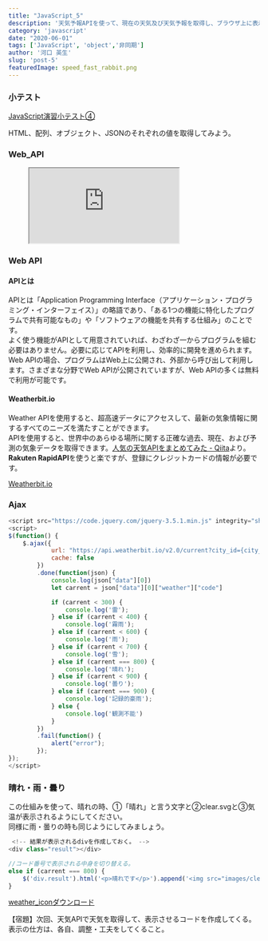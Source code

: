 ```yaml
---
title: "JavaScript_5"
description: '天気予報APIを使って、現在の天気及び天気予報を取得し、ブラウザ上に表示する。'
category: 'javascript'
date: "2020-06-01"
tags: ['JavaScript', 'object','非同期']
author: '河口 英生'
slug: 'post-5'
featuredImage: speed_fast_rabbit.png
---
```

<div class="post-section">
<h3 class="title is-5">小テスト</h3>

[JavaScript演習小テスト④](https://forms.gle/jsdhmyGouJ57xYQX6)

HTML、配列、オブジェクト、JSONのそれぞれの値を取得してみよう。
</div>

<div class="post-section">
<h3 class="title is-5">Web_API</h3>
<figure class="is-fullwidth slide">
  <iframe src="https://drive.google.com/file/d/1qYRMgGmDW0OiuLtHOCQTAujSvNdt6T5L/preview"></iframe>
</figure>
</div>

<div class="post-section">
<h3 class="title is-5">Web API</h3>
<h4 class="title is-6">APIとは</h4>

APIとは「Application Programming Interface（アプリケーション・プログラミング・インターフェイス）」の略語であり、「ある1つの機能に特化したプログラムで共有可能なもの」や「ソフトウェアの機能を共有する仕組み」のことです。  
よく使う機能がAPIとして用意されていれば、わざわざ一からプログラムを組む必要はありません。必要に応じてAPIを利用し、効率的に開発を進められます。  
Web APIの場合、プログラムはWeb上に公開され、外部から呼び出して利用します。さまざまな分野でWeb APIが公開されていますが、Web APIの多くは無料で利用が可能です。

<h4 class="title is-6">Weatherbit.io</h4>

Weather APIを使用すると、超高速データにアクセスして、最新の気象情報に関するすべてのニーズを満たすことができます。  
APIを使用すると、世界中のあらゆる場所に関する正確な過去、現在、および予測の気象データを取得できます。[人気の天気APIをまとめてみた - Qiita](https://qiita.com/cnakano/items/ff3fd90f685f4ca363cc)より。  
**Rakuten RapidAPI**を使うと楽ですが、登録にクレジットカードの情報が必要です。

[Weatherbit.io](https://www.weatherbit.io/)

</div>

<div class="post-section">
<h3 class="title is-5">Ajax</h3>

```javascript
<script src="https://code.jquery.com/jquery-3.5.1.min.js" integrity="sha256-9/aliU8dGd2tb6OSsuzixeV4y/faTqgFtohetphbbj0=" crossorigin="anonymous"></script>
<script>
$(function() {
    $.ajax({
            url: "https://api.weatherbit.io/v2.0/current?city_id={city_id}&key={api_key}",
            cache: false
        })
        .done(function(json) {
            console.log(json["data"][0])
            let carrent = json["data"][0]["weather"]["code"]

            if (carrent < 300) {
                console.log('雷');
            } else if (carrent < 400) {
                console.log('霧雨');
            } else if (carrent < 600) {
                console.log('雨');
            } else if (carrent < 700) {
                console.log('雪');
            } else if (carrent === 800) {
                console.log('晴れ');
            } else if (carrent < 900) {
                console.log('曇り');
            } else if (carrent === 900) {
                console.log('記録的豪雨');
            } else {
                console.log('観測不能')
            }
        })
        .fail(function() {
            alert("error");
        });
});
</script>
```
</div>

<div class="post-section">
<h3 class="title is-5">晴れ・雨・曇り</h3>

この仕組みを使って、晴れの時、①「晴れ」と言う文字と②clear.svgと③気温が表示されるようにしてください。  
同様に雨・曇りの時も同じようにしてみましょう。

```javascript
 <!-- 結果が表示されるdivを作成しておく。 -->
<div class="result"></div>

//コード番号で表示される中身を切り替える。
else if (carrent === 800) {
    $('div.result').html('<p>晴れです</p>').append('<img src="images/clear.svg" alt="晴れアイコン">');
}
```

[weather_iconダウンロード](https://drive.google.com/drive/folders/1XXkyAecQGb5R-6K2PyVgX4fccMPMMaxe?usp=sharing)

【宿題】次回、天気APIで天気を取得して、表示させるコードを作成してくる。  
表示の仕方は、各自、調整・工夫をしてくること。

</div>
